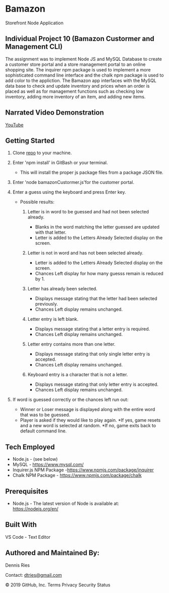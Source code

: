 # Bamazon
Storefront Node Application 

## Individual Project 10 (Bamazon Custormer and Management CLI) 

The assignment was to implement Node JS and MySQL Database to create a customer store portal and a store management portal to an online shopping site. The inquirer npm package is used to implement a more sophisticated command line interface and the chalk npm package is used to add color to the appliction. The Bamazon app interfaces with the MySQL data base to check and update inventory and prices when an order is placed as well as for management functions such as checking low inventory, adding more inventory of an item, and adding new items.

## Narrated Video Demonstration
[YouTube](https://youtu.be/ggLAm7WTmCw)
 
## Getting Started
1. Clone [repo](https://github.com/dtries/Bamazon) to your machine. 
1. Enter 'npm install' in GitBash or your terminal.
   * This will install the proper js package files from a package JSON file.
1. Enter 'node bamazonCustormer.js'for the customer portal. 
1. Enter a guess using the keyboard and press Enter key.
   * Possible results:
     1. Letter is in word to be guessed and had not been selected already.
          * Blanks in the word matching the letter guessed are updated with that letter.
          * Letter is added to the Letters Already Selected display on the screen.
          
     1. Letter is not in word and has not been selected already. 
          * Letter is added to the Letters Already Selected display on the screen.
          * Chances Left display for how many guesss remain is reduced by 1.
          
     1. Letter has already been selected.
          * Displays message stating that the letter had been selected previously.
          * Chances Left display remains unchanged.
          
     1. Letter entry is left blank.
          * Displays message stating that a letter entry is required.
          * Chances Left display remains unchanged.
          
     1. Letter entry contains more than one letter.
          * Displays message stating that only single letter entry is accepted.
          * Chances Left display remains unchanged.
          
     1. Keyboard entry is a character that is not a letter.
          * Displays message stating that only letter entry is accepted.
          * Chances Left display remains unchanged.
          
  1. If word is guessed correctly or the chances left run out:
     * Winner or Loser message is displayed along with the entire word that was to be guessed.
     * Player is asked if they would like to play again.
          *If yes, game resets and a new word is selected at random.
          *If no, game exits back to default command line.
                     
## Tech Employed
* Node.js - (see below)
* MySQL - https://www.mysql.com/
* Inquirer.js NPM Package -https://www.npmjs.com/package/inquirer
* Chalk NPM Package - https://www.npmjs.com/package/chalk

## Prerequisites
* Node.js - The latest version of Node is available at: https://nodejs.org/en/

## Built With
VS Code - Text Editor
## Authored and Maintained By:
Dennis Ries

Contact: dtries@gmail.com

© 2019 GitHub, Inc.
Terms
Privacy
Security
Status
